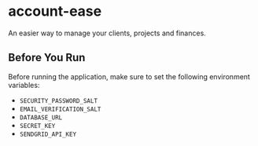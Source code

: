 # account-ease
An easier way to manage your clients, projects and finances.

## Before You Run

Before running the application, make sure to set the following environment variables:

- `SECURITY_PASSWORD_SALT`
- `EMAIL_VERIFICATION_SALT`
- `DATABASE_URL`
- `SECRET_KEY`
- `SENDGRID_API_KEY`
